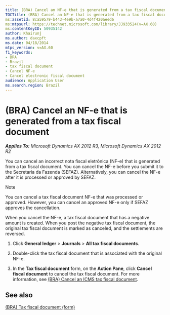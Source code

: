 ```yaml
---
title: (BRA) Cancel an NF-e that is generated from a tax fiscal document
TOCTitle: (BRA) Cancel an NF-e that is generated from a tax fiscal document
ms:assetid: 8ca59579-b443-4e9b-a7a0-4d4f420aeed6
ms:mtpsurl: https://technet.microsoft.com/library/JJ933524(v=AX.60)
ms:contentKeyID: 50935142
author: Khairunj
ms.author: daxcpft
ms.date: 04/18/2014
mtps_version: v=AX.60
f1_keywords:
- BRA
- Brazil
- tax fiscal document
- Cancel NF-e
- Cancel electronic fiscal document
audience: Application User
ms.search.region: Brazil
---
```


# (BRA) Cancel an NF-e that is generated from a tax fiscal document 


_**Applies To:** Microsoft Dynamics AX 2012 R3, Microsoft Dynamics AX 2012 R2_

You can cancel an incorrect nota fiscal eletrônica (NF-e) that is generated from a tax fiscal document. You can cancel the NF-e before you submit it to the Secretaria da Fazenda (SEFAZ). Alternatively, you can cancel the NF-e after it is processed or approved by SEFAZ.


> [!NOTE]
> <P>You can cancel a tax fiscal document NF-e that was processed or approved. However, you can cancel an approved NF-e only if SEFAZ approves the cancellation.</P>



When you cancel the NF-e, a tax fiscal document that has a negative amount is created. When you post the negative tax fiscal document, the original tax fiscal document is marked as canceled, and the settlements are reversed.

1.  Click **General ledger** \> **Journals** \> **All tax fiscal documents**.

2.  Double-click the tax fiscal document that is associated with the original NF-e.

3.  In the **Tax fiscal document** form, on the **Action Pane**, click **Cancel fiscal document** to cancel the tax fiscal document. For more information, see [(BRA) Cancel an ICMS tax fiscal document](bra-cancel-an-icms-tax-fiscal-document.md).

## See also

[(BRA) Tax fiscal document (form)](https://technet.microsoft.com/library/jj710428\(v=ax.60\))

  


